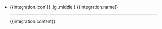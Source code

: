 -   {{integration.icon}}{ .lg .middle } {{integration.name}}

    ---

    {{integration.content}}

